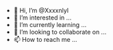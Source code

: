 - 👋 Hi, I’m @Xxxxnlyl
- 👀 I’m interested in ...
- 🌱 I’m currently learning ...
- 💞️ I’m looking to collaborate on ...
- 📫 How to reach me ...

<!---
Xxxxnlyl/Xxxxnlyl is a ✨ special ✨ repository because its `README.md` (this file) appears on your GitHub profile.
You can click the Preview link to take a look at your changes.
--->
